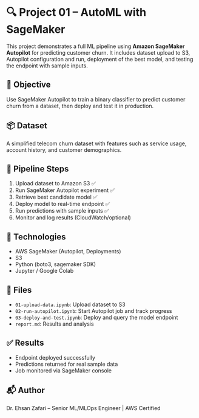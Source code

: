 
# 🔍 Project 01 – AutoML with SageMaker

This project demonstrates a full ML pipeline using **Amazon SageMaker Autopilot** for predicting customer churn. It includes dataset upload to S3, Autopilot configuration and run, deployment of the best model, and testing the endpoint with sample inputs.

## 🧠 Objective
Use SageMaker Autopilot to train a binary classifier to predict customer churn from a dataset, then deploy and test it in production.

## 📦 Dataset
A simplified telecom churn dataset with features such as service usage, account history, and customer demographics.

## 🚀 Pipeline Steps
1. Upload dataset to Amazon S3 ✅
2. Run SageMaker Autopilot experiment ✅
3. Retrieve best candidate model ✅
4. Deploy model to real-time endpoint ✅
5. Run predictions with sample inputs ✅
6. Monitor and log results (CloudWatch/optional)

## 🔧 Technologies
- AWS SageMaker (Autopilot, Deployments)
- S3
- Python (boto3, sagemaker SDK)
- Jupyter / Google Colab

## 📁 Files
- `01-upload-data.ipynb`: Upload dataset to S3
- `02-run-autopilot.ipynb`: Start Autopilot job and track progress
- `03-deploy-and-test.ipynb`: Deploy and query the model endpoint
- `report.md`: Results and analysis

## ✅ Results
- Endpoint deployed successfully
- Predictions returned for real sample data
- Job monitored via SageMaker console

## 📬 Author
Dr. Ehsan Zafari – Senior ML/MLOps Engineer | AWS Certified
